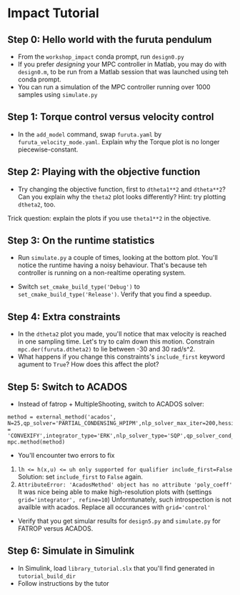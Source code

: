 # Impact Tutorial

## Step 0: Hello world with the furuta pendulum

 * From the `workshop_impact` conda prompt, run `design0.py`
 * If you prefer _designing_ your MPC controller in Matlab, you may do with `design0.m`, to be run from a Matlab session that was launched using teh conda prompt.
 * You can run a simulation of the MPC controller running over 1000 samples using `simulate.py`
 
 
## Step 1: Torque control versus velocity control

 * In the `add_model` command, swap `furuta.yaml` by `furuta_velocity_mode.yaml`. Explain why the Torque plot is no longer piecewise-constant.
 
## Step 2: Playing with the objective function

 * Try changing the objective function, first to `dtheta1**2` and `dtheta**2`? Can you explain why the `theta2` plot looks differently? Hint: try plotting `dtheta2`, too.
 
 Trick question: explain the plots if you use `theta1**2` in the objective.
 
## Step 3: On the runtime statistics
 * Run `simulate.py` a couple of times, looking at the bottom plot.
   You'll notice the runtime having a noisy behaviour.
   That's because teh controller is running on a non-realtime operating system.
   
 * Switch `set_cmake_build_type('Debug')` to `set_cmake_build_type('Release')`.
   Verify that you find a speedup.
   
## Step 4: Extra constraints

 * In the `dtheta2` plot you made, you'll notice that max velocity is reached in one sampling time. Let's try to calm down this motion.
   Constrain `mpc.der(furuta.dtheta2)` to lie between -30 and 30 rad/s^2.
 * What happens if you change this constraints's `include_first` keyword agument to `True`? How does this affect the plot?
 
## Step 5: Switch to ACADOS

 * Instead of fatrop + MultipleShooting, switch to ACADOS solver:
```
method = external_method('acados', N=25,qp_solver='PARTIAL_CONDENSING_HPIPM',nlp_solver_max_iter=200,hessian_approx='EXACT',regularize_method = 'CONVEXIFY',integrator_type='ERK',nlp_solver_type='SQP',qp_solver_cond_N=5)
mpc.method(method)
```
 * You'll encounter two errors to fix
  1. `lh <= h(x,u) <= uh only supported for qualifier include_first=False`
      Solution: set `include_first` to `False` again.
  2. `AttributeError: 'AcadosMethod' object has no attribute 'poly_coeff'`
     It was nice being able to make high-resolution plots with (settings `grid='integrator', refine=10`)
     Unforntunately, such introspection is not availble with acados. Replace all occurances with `grid='control'`
 * Verify that you get simular results for `design5.py` and `simulate.py` for FATROP versus ACADOS.
 
## Step 6: Simulate in Simulink

 * In Simulink, load `library_tutorial.slx` that you'll find generated in `tutorial_build_dir`
 * Follow instructions by the tutor
 


